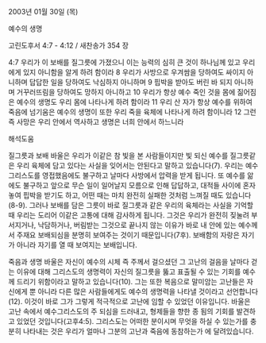 2003년 01월 30일 (목)

예수의 생명



고린도후서 4:7 - 4:12 / 새찬송가 354 장


4:7 우리가 이 보배를 질그릇에 가졌으니 이는 능력의 심히 큰 것이 하나님께 있고 우리에게 있지 아니함을 알게 하려 함이라 
8 우리가 사방으로 우겨쌈을 당하여도 싸이지 아니하며 답답한 일을 당하여도 낙심하지 아니하며 
9 핍박을 받아도 버린 바 되지 아니하며 거꾸러뜨림을 당하여도 망하지 아니하고 
10 우리가 항상 예수 죽인 것을 몸에 짊어짐은 예수의 생명도 우리 몸에 나타나게 하려 함이라 
11 우리 산 자가 항상 예수를 위하여 죽음에 넘기움은 예수의 생명이 또한 우리 죽을 육체에 나타나게 하려 함이니라 
12 그런즉 사망은 우리 안에서 역사하고 생명은 너희 안에서 하느니라

해석도움





질그릇과 보배 
바울은 우리가 이같은 참 빛을 본 사람들이지만 빛 되신 예수를 질그릇같은 우리 육체에 담고 있다는 사실을 잊어서는 안된다고 말하고 있습니다(7). 우리는 예수 그리스도를 영접했음에도 불구하고 날마다 사방에서 압력을 받게 됩니다. 또 예수를 앎에도 불구하고 앞으로 무슨 일이 일어날지 모름으로 인해 답답하고, 대적들 사이에 혼자 놓여 핍박을 받기도 하고, 어떤 때는 마치 완전히 실패한 것처럼 느껴질 때도 있습니다(8-9). 그러나 보배를 담은 그릇이 바로 질그릇과 같은 우리의 육체라는 사실을 기억할 때 우리는 도리어 이같은 고통에 대해 감사하게 됩니다. 그것은 우리가 완전히 짖눌려 부서지거나, 낙담하거나, 버림받는 그것으로 끝나지 않는 이유가 바로 내 안에 있는 예수께서 주재요 보배되심을 분명히 보여주는 것이기 때문입니다(7후). 보배함의 자랑은 자기가 아니라 자기를 열 때 보여지는 보배입니다. 



죽음과 생명 
바울은 자신이 예수의 시체 즉 주께서 걸으셨던 그 고난의 걸음을 날마다 걷는 이유에 대해 그리스도의 생명력이 자신의 질그릇을 뚫고 표출될 수 있는 기회를 예수께 드리기 위함이라고 말하고 있습니다(10). 그는 또한 복음으로 말미암는 고난들은 자신에게 뿐 아니라 다른 많은 사람들에게도 예수의 생명력을 나타낼 것이라고 선언합니다(12). 이것이 바로 그가 그렇게 적극적으로 고난에 임할 수 있었던 이유입니다. 바울은 고난 속에서 예수그리스도의 주 되심을 드러내고, 형제들을 향한 종 됨의 기회를 발견하고 있었던 것입니다(고후4:5). 그리스도는 어떠한 분이시며 무엇을 하실 수 있는가를 충분히 나타내는 것은 우리가 얼마나 그분의 고난과 죽음에 동참하는가 에 달려있습니다.